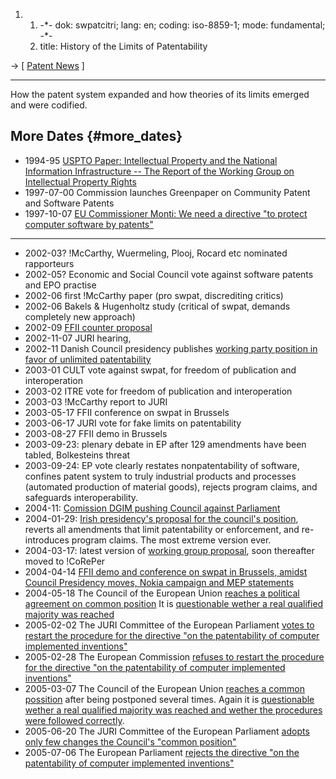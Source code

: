 1.  1.  -\*- dok: swpatcitri; lang: en; coding: iso-8859-1; mode:
        fundamental; -\*-
    2.  title: History of the Limits of Patentability

-\> \[ [ Patent News](SwpatcninoEn "wikilink") \]

------------------------------------------------------------------------

How the patent system expanded and how theories of its limits emerged
and were codified.

## More Dates {#more_dates}

-   1994-95 [USPTO Paper: Intellectual Property and the National
    Information Infrastructure \-- The Report of the Working Group on
    Intellectual Property
    Rights](http://www.uspto.gov/web/offices/com/doc/ipnii/ "wikilink")
-   1997-07-00 Commission launches Greenpaper on Community Patent and
    Software Patents
-   1997-10-07 [ EU Commissioner Monti: We need a directive \"to protect
    computer software by patents\"](Monti9710En "wikilink")

------------------------------------------------------------------------

-   2002-03? !McCarthy, Wuermeling, Plooj, Rocard etc nominated
    rapporteurs
-   2002-05? Economic and Social Council vote against software patents
    and EPO practise
-   2002-06 first !McCarthy paper (pro swpat, discrediting critics)
-   2002-06 Bakels & Hugenholtz study (critical of swpat, demands
    completely new approach)
-   2002-09 [FFII counter
    proposal](http://swpat.ffii.org/papers/eubsa-swpat0202/prop/ "wikilink")
-   2002-11-07 JURI hearing,
-   2002-11 Danish Council presidency publishes [working party position
    in favor of unlimited
    patentability](http://swpat.ffii.org/papers/eubsa-swpat0202/dkpto0209/ "wikilink")
-   2003-01 CULT vote against swpat, for freedom of publication and
    interoperation
-   2003-02 ITRE vote for freedom of publication and interoperation
-   2003-03 !McCarthy report to JURI
-   2003-05-17 FFII conference on swpat in Brussels
-   2003-06-17 JURI vote for fake limits on patentability
-   2003-08-27 FFII demo in Brussels
-   2003-09-23: plenary debate in EP after 129 amendments have been
    tabled, Bolkesteins threat
-   2003-09-24: EP vote clearly restates nonpatentability of software,
    confines patent system to truly industrial products and processes
    (automated production of material goods), rejects program claims,
    and safeguards interoperability.
-   2004-11: [Comission DGIM pushing Council against
    Parliament](http://swpat.ffii.org/papers/europarl0309/cec0311/ "wikilink")
-   2004-01-29: [Irish presidency\'s proposal for the council\'s
    position](http://swpat.ffii.org/news/04/cons0129 "wikilink"),
    reverts all amendments that limit patentability or enforcement, and
    re-introduces program claims. The most extreme version ever.
-   2004-03-17: latest version of [working group
    proposal](http://swpat.ffii.org/papers/europarl0309/cons0401 "wikilink"),
    soon thereafter moved to !CoRePer
-   2004-04-14 [FFII demo and conference on swpat in Brussels, amidst
    Council Presidency moves, Nokia campaign and MEP
    statements](http://swpat.ffii.org/news/04/cons0408/ "wikilink")
-   2004-05-18 The Council of the European Union [reaches a political
    agreement on common
    position](http://swpat.ffii.org/papers/europarl0309/cons0401/ "wikilink")
    It is [questionable wether a real qualified majority was
    reached](http://swpat.ffii.org/xatra/cons0406/repr/ "wikilink")
-   2005-02-02 The JURI Committee of the European Parliament [votes to
    restart the procedure for the directive \"on the patentability of
    computer implemented
    inventions\"](http://wiki.ffii.org/Restart050202En "wikilink")
-   2005-02-28 The European Commission [refuses to restart the procedure
    for the directive \"on the patentability of computer implemented
    inventions\"](http://wiki.ffii.org/Com050228En "wikilink")
-   2005-03-07 The Council of the European Union [reaches a common
    possition](http://www.nosoftwarepatents.com/phpBB2/viewtopic.php?t=439 "wikilink")
    after being postponed several times. Again it is [questionable
    wether a real qualified majority was reached and wether the
    procedures were followed
    correctly](http://wiki.ffii.org/LtrFfiiCons050308En "wikilink").
-   2005-06-20 The JURI Committee of the European Parliament [adopts
    only few changes the Council\'s \"common
    position\"](http://wiki.ffii.org/Juri050620En "wikilink")
-   2005-07-06 The European Parliament [rejects the directive \"on the
    patentability of computer implemented
    inventions\"](http://wiki.ffii.org/Ep050706En "wikilink")
